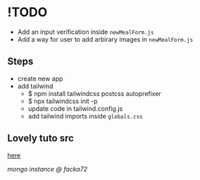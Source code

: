 # !TODO
- Add an input verification inside `newMealForm.js`
- Add a way for user to add arbirary images in `newMealForm.js`

## Steps
- create new app
- add tailwind
  - $ npm install tailwindcss postcss autoprefixer
  - $ npx tailwindcss init -p
  - update code in tailwind.config.js
  - add tailwind imports inside `globals.css`

## Lovely tuto src
[here](https://dev.to/musolemasu/lets-build-and-deploy-a-full-stack-nextjs-app-part-2-20m6)

*mongo instance @ facka72*